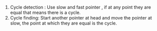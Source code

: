 1. Cycle detection : Use slow and fast pointer , if at any point they are equal that means there is a cycle.
2. Cycle finding: Start another pointer at head and move the pointer at slow, the point at which they are equal is the cycle.